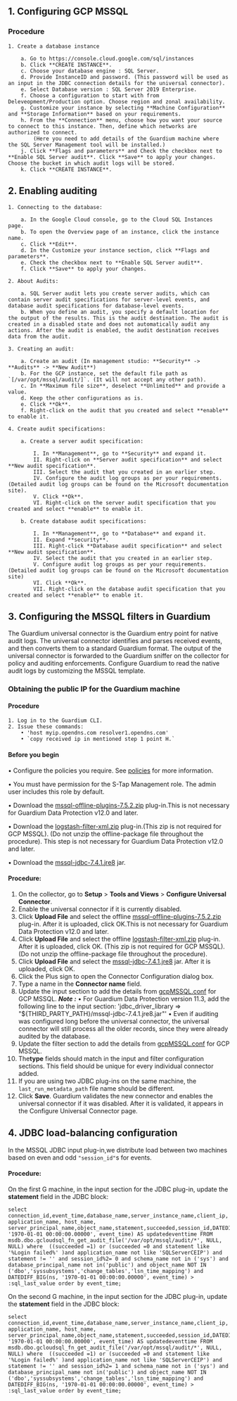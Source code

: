 ## 1. Configuring GCP MSSQL 

### Procedure

	1. Create a database instance
	
		a. Go to https://console.cloud.google.com/sql/instances
		b. Click **CREATE INSTANCE**.
		c. Choose your database engine : SQL Server.
		d. Provide InstanceID and password. (This password will be used as an input in the JDBC connection details for the universal connector).
		e. Select Database version : SQL Server 2019 Enterprise.
		f. Choose a configuration to start with from Deleveopment/Production option. Choose region and zonal availability.  
		g. Customize your instance by selecting **Machine Configuration** and **Storage Information** based on your requirements.	
		h. From the **Connection** menu, choose how you want your source to connect to this instance. Then, define which networks are authorized to connect.
            (Here you need to add details of the Guardium machine where the SQL Server Management tool will be installed.)  
		j. Click **Flags and parameters** and Check the checkbox next to **Enable SQL Server audit**. Click **Save** to apply your changes. Choose the bucket in which audit logs will be stored.
        k. Click **CREATE INSTANCE**.


## 2. Enabling auditing

	1. Connecting to the database:
		
		a. In the Google Cloud console, go to the Cloud SQL Instances page.
        b. To open the Overview page of an instance, click the instance name.
        c. Click **Edit**.
        d. In the Customize your instance section, click **Flags and parameters**.
        e. Check the checkbox next to **Enable SQL Server audit**.
        f. Click **Save** to apply your changes.

	2. About Audits:
		
		a. SQL Server audit lets you create server audits, which can contain server audit specifications for server-level events, and database audit specifications for database-level events.
		b. When you define an audit, you specify a default location for the output of the results. This is the audit destination. The audit is created in a disabled state and does not automatically audit any actions. After the audit is enabled, the audit destination receives data from the audit.

	3. Creating an audit:
	
		a. Create an audit (In management studio: **Security** -> **Audits** -> **New Audit**)
		b. For the GCP instance, set the default file path as `[/var/opt/mssql/audit/]`. (It will not accept any other path).
		c. In **Maximum file size**, deselect **Unlimited** and provide a value.
		d. Keep the other configurations as is.
		e. Click **Ok**.
		f. Right-click on the audit that you created and select **enable** to enable it.
		
	4. Create audit specifications:
	
		a. Create a server audit specification:
		
			I. In **Management**, go to **Security** and expand it.
			II. Right-click on **Server audit specification** and select **New audit specification**.
			III. Select the audit that you created in an earlier step.
			IV. Configure the audit log groups as per your requirements. (Detailed audit log groups can be found on the Microsoft documentation site).
			V. Click **Ok**.
			VI. Right-click on the server audit specification that you created and select **enable** to enable it.
			
		b. Create database audit specifications:
		
			I. In **Management**, go to **Database** and expand it.
			II. Expand **security**.
			III. Right-click **Database audit specification** and select **New audit specification**.
			IV. Select the audit that you created in an earlier step.
			V. Configure audit log groups as per your requirements. (Detailed audit log groups can be found on the Microsoft documentation site)
			VI. Click **Ok**.
			VII. Right-click on the database audit specification that you created and select **enable** to enable it.


## 3. Configuring the MSSQL filters in Guardium

The Guardium universal connector is the Guardium entry point for native audit logs. The universal connector identifies and parses received events, and then converts them to a standard Guardium format. The output of the universal connector is forwarded to the Guardium sniffer on the collector for policy and auditing enforcements. Configure Guardium to read the native audit logs by customizing the MSSQL template.

### Obtaining the public IP for the Guardium machine

#### Procedure
	1. Log in to the Guardium CLI.
	2. Issue these commands:
		• 'host myip.opendns.com resolver1.opendns.com'
		• `copy received ip in mentioned step 1 point H.` 

#### Before you begin

• Configure the policies you require. See [policies](/docs/#policies) for more information.

• You must have permission for the S-Tap Management role. The admin user includes this role by default.

• Download the [mssql-offline-plugins-7.5.2.zip](https://github.com/IBM/universal-connectors/raw/main/filter-plugin/logstash-filter-mssql-guardium/MssqlOverJdbcPackage/mssql-offline-plugins-7.5.2.zip) plug-in.This is not necessary for Guardium Data Protection v12.0 and later.

• Download the [logstash-filter-xml.zip](https://github.com/IBM/universal-connectors/raw/main/filter-plugin/logstash-filter-mssql-guardium/MssqlOverJdbcPackage/logstash-filter-xml.zip) plug-in.(This zip is not required for GCP MSSQL). (Do not unzip the offline-package file throughout the procedure). This step is not necessary for Guardium Data Protection v12.0 and later.

• Download the [mssql-jdbc-7.4.1.jre8](https://jar-download.com/artifacts/com.microsoft.sqlserver/mssql-jdbc/7.4.1.jre8) jar.

#### Procedure:

1. On the collector, go to **Setup** > **Tools and Views** > **Configure Universal Connector**.
2. Enable the universal connector if it is currently disabled.
3. Click **Upload File** and select the offline [mssql-offline-plugins-7.5.2.zip](https://github.com/IBM/universal-connectors/raw/main/filter-plugin/logstash-filter-mssql-guardium/MssqlOverJdbcPackage/mssql-offline-plugins-7.5.2.zip) plug-in. After it is uploaded, click OK.This is not necessary for Guardium Data Protection v12.0 and later.
4. Click **Upload File** and select the offline [logstash-filter-xml.zip](https://github.com/IBM/universal-connectors/raw/main/filter-plugin/logstash-filter-mssql-guardium/MssqlOverJdbcPackage/logstash-filter-xml.zip) plug-in. After it is uploaded, click OK. (This zip is not required for GCP MSSQL). (Do not unzip the offline-package file throughout the procedure).
5. Click **Upload File** and select the [mssql-jdbc-7.4.1.jre8](https://jar-download.com/artifacts/com.microsoft.sqlserver/mssql-jdbc/7.4.1.jre8) jar. After it is uploaded, click OK.
6. Click the Plus sign to open the Connector Configuration dialog box.
7. Type a name in the **Connector name** field.
8. Update the input section to add the details from [gcpMSSQL.conf](https://github.ibm.com/Activity-Insights/universal-connectors/blob/master/filter-plugin/logstash-filter-mssql-guardium/MssqlOverJdbcPackage/gcpMSSQL.conf) for GCP MSSQL.
   ***Note :***
   • For Guardium Data Protection version 11.3, add the following line to the input section:
    'jdbc_driver_library => "${THIRD_PARTY_PATH}/mssql-jdbc-7.4.1.jre8.jar"'
   • Even if auditing was configured long before the universal connector, the universal connector  will still process all the older records, since they were already audited by the database. 
9. Update the filter section to add the details from [gcpMSSQL.conf](https://github.ibm.com/Activity-Insights/universal-connectors/blob/master/filter-plugin/logstash-filter-mssql-guardium/MssqlOverJdbcPackage/gcpMSSQL.conf) for GCP MSSQL. 
10. The**type** fields should match in the input and filter configuration sections. This field should be unique for  every individual connector added.
11. If you are using two JDBC plug-ins on the same machine, the `last_run_metadata_path` file name should be different.
12. Click **Save**. Guardium validates the new connector and enables the universal connector if it was
    disabled. After it is validated, it appears in the Configure Universal Connector page.

## 4. JDBC load-balancing configuration


In the MSSQL JDBC input plug-in,we distribute load between two machines based on even and odd `"session_id"`s for  events.

#### Procedure:

On the first G machine, in the input section for the JDBC plug-in, update the **statement** field in the JDBC block:

	select connection_id,event_time,database_name,server_instance_name,client_ip, application_name, host_name, server_principal_name,object_name,statement,succeeded,session_id,DATEDIFF_BIG(ns, '1970-01-01 00:00:00.00000', event_time) AS updatedeventtime FROM msdb.dbo.gcloudsql_fn_get_audit_file('/var/opt/mssql/audit/*', NULL, NULL) where  ((succeeded =1) or (succeeded =0 and statement like '%Login failed%' )and application_name not like 'SQLServerCEIP') and statement != '' and session_id%2= 0 and schema_name not in ('sys') and database_principal_name not in('public') and object_name NOT IN ('dbo','syssubsystems','change_tables','lsn_time_mapping') and DATEDIFF_BIG(ns, '1970-01-01 00:00:00.00000', event_time) > :sql_last_value order by event_time;

On the second G machine, in the input section for the JDBC plug-in,  update the **statement** field in the JDBC block:

	select connection_id,event_time,database_name,server_instance_name,client_ip, application_name, host_name, server_principal_name,object_name,statement,succeeded,session_id,DATEDIFF_BIG(ns, '1970-01-01 00:00:00.00000', event_time) AS updatedeventtime FROM msdb.dbo.gcloudsql_fn_get_audit_file('/var/opt/mssql/audit/*', NULL, NULL) where  ((succeeded =1) or (succeeded =0 and statement like '%Login failed%' )and application_name not like 'SQLServerCEIP') and statement != '' and session_id%2= 1 and schema_name not in ('sys') and database_principal_name not in('public') and object_name NOT IN ('dbo','syssubsystems','change_tables','lsn_time_mapping') and DATEDIFF_BIG(ns, '1970-01-01 00:00:00.00000', event_time) > :sql_last_value order by event_time;


